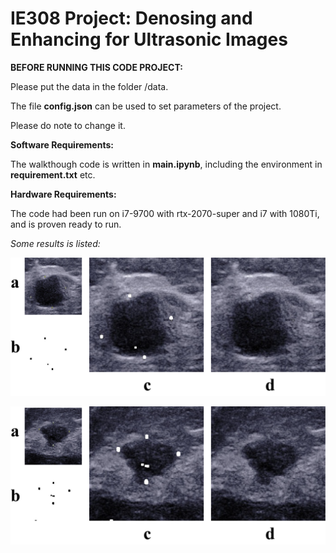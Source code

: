 # IE308 Project: Denosing and Enhancing for Ultrasonic Images

**BEFORE RUNNING THIS CODE PROJECT:** 

Please put the data in the folder /data.

The file **config.json** can be used to set parameters of the project. 

Please do note to change it.

**Software Requirements:**

The walkthough code is written in **main.ipynb**, including the environment in **requirement.txt** etc.

**Hardware Requirements:**

The code had been run on i7-9700 with rtx-2070-super and i7 with 1080Ti, and is proven ready to run.



*Some results is listed:*

![1st](report/pictures/2nd.png)

![1st](report/pictures/1st.png)
